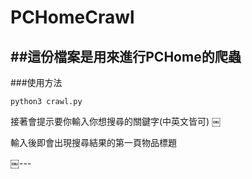 # PCHomeCrawl

##這份檔案是用來進行PCHome的爬蟲
---
###使用方法

`python3 crawl.py`

接著會提示要你輸入你想搜尋的關鍵字(中英文皆可)
￼

輸入後即會出現搜尋結果的第一頁物品標題

￼---
